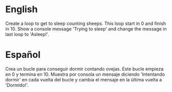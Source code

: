 # English
Create a loop to get to sleep counting sheeps. This loop start in 0 and finish in 10. Show a console message 'Trying to sleep' and change the message in last loop to 'Asleep!'.

# Español
Crea un bucle para conseguir dormir contando ovejas. Este bucle empieza en 0 y termina en 10. Muestra por consola un mensaje diciendo 'Intentando dormir' en cada vuelta del bucle y cambia el mensaje en la última vuelta a 'Dormido!'.